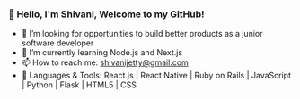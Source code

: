 ### 👋 Hello, I'm Shivani, Welcome to my GitHub!
- 🔭 I’m looking for opportunities to build better products as a junior software developer
- 🌱 I’m currently learning Node.js and Next.js
- 📫 How to reach me: shivanijetty@gmail.com
- 💪 Languages & Tools:
  React.js | React Native | Ruby on Rails | JavaScript | Python | Flask | HTML5 | CSS


<!--
**shivanijetty/shivanijetty** is a ✨ _special_ ✨ repository because its `README.md` (this file) appears on your GitHub profile.

Here are some ideas to get you started:


-->
